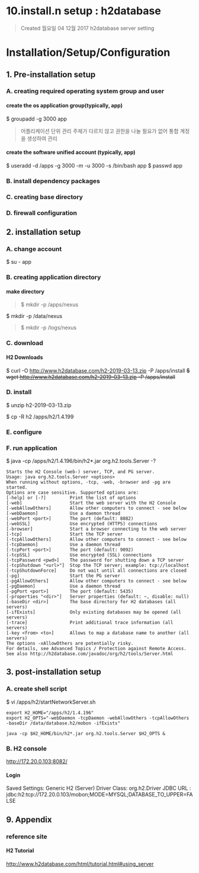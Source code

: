 # 10.install.n setup : h2database

>Created 월요일 04 12월 2017
h2database server setting

# Installation/Setup/Configuration

## 1. Pre-installation setup

### A. creating required operating system group and user

#### create the os application group(typically, app)  
$ groupadd -g 3000 app

> 어플리케이션 단위 관리 주체가 다르지 않고 권한을 나눌 필요가 없어 통합 계정을 생성하여 관리

#### create the software unified account (typically, app)
$ useradd -d /apps -g 3000 -m -u 3000 -s /bin/bash app
$ passwd app

### B. install dependency packages

### C. creating base directory

### D. firewall configuration

## 2. installation setup

### A. change account

$ su - app

### B. creating application directory

#### make directory
>$ mkdir -p /apps/nexus

$ mkdir -p /data/nexus

>$ mkdir -p /logs/nexus

### C. download

#### H2 Downloads
$ curl -O http://www.h2database.com/h2-2019-03-13.zip -P /apps/install
~~$ wget http://www.h2database.com/h2-2019-03-13.zip -P /apps/install~~

### D. install

$ unzip h2-2019-03-13.zip

$ cp -R h2 /apps/h2/1.4.199


### E. configure

### F. run application

$ java -cp /apps/h2/1.4.196/bin/h2*.jar org.h2.tools.Server -?
```
Starts the H2 Console (web-) server, TCP, and PG server.
Usage: java org.h2.tools.Server <options>
When running without options, -tcp, -web, -browser and -pg are started.
Options are case sensitive. Supported options are:
[-help] or [-?]         Print the list of options
[-web]                  Start the web server with the H2 Console
[-webAllowOthers]       Allow other computers to connect - see below
[-webDaemon]            Use a daemon thread
[-webPort <port>]       The port (default: 8082)
[-webSSL]               Use encrypted (HTTPS) connections
[-browser]              Start a browser connecting to the web server
[-tcp]                  Start the TCP server
[-tcpAllowOthers]       Allow other computers to connect - see below
[-tcpDaemon]            Use a daemon thread
[-tcpPort <port>]       The port (default: 9092)
[-tcpSSL]               Use encrypted (SSL) connections
[-tcpPassword <pwd>]    The password for shutting down a TCP server
[-tcpShutdown "<url>"]  Stop the TCP server; example: tcp://localhost
[-tcpShutdownForce]     Do not wait until all connections are closed
[-pg]                   Start the PG server
[-pgAllowOthers]        Allow other computers to connect - see below
[-pgDaemon]             Use a daemon thread
[-pgPort <port>]        The port (default: 5435)
[-properties "<dir>"]   Server properties (default: ~, disable: null)
[-baseDir <dir>]        The base directory for H2 databases (all servers)
[-ifExists]             Only existing databases may be opened (all servers)
[-trace]                Print additional trace information (all servers)
[-key <from> <to>]      Allows to map a database name to another (all servers)
The options -xAllowOthers are potentially risky.
For details, see Advanced Topics / Protection against Remote Access.
See also http://h2database.com/javadoc/org/h2/tools/Server.html
```

## 3. post-installation setup

### A. create shell script

$ vi /apps/h2/startNetworkServer.sh
```
export H2_HOME="/apps/h2/1.4.196"
export H2_OPTS="-webDaemon -tcpDaemon -webAllowOthers -tcpAllowOthers -baseDir /data/database.h2/mobon -ifExists"

java -cp $H2_HOME/bin/h2*.jar org.h2.tools.Server $H2_OPTS &
```

### B. H2 console
http://172.20.0.103:8082/

#### Login
Saved Settings: Generic H2 (Server)
Driver Class: org.h2.Driver
JDBC URL : jdbc:h2:tcp://172.20.0.103/mobon;MODE=MYSQL;DATABASE_TO_UPPER=FALSE

## 9. Appendix

### reference site

#### H2 Tutorial
http://www.h2database.com/html/tutorial.html#using_server
